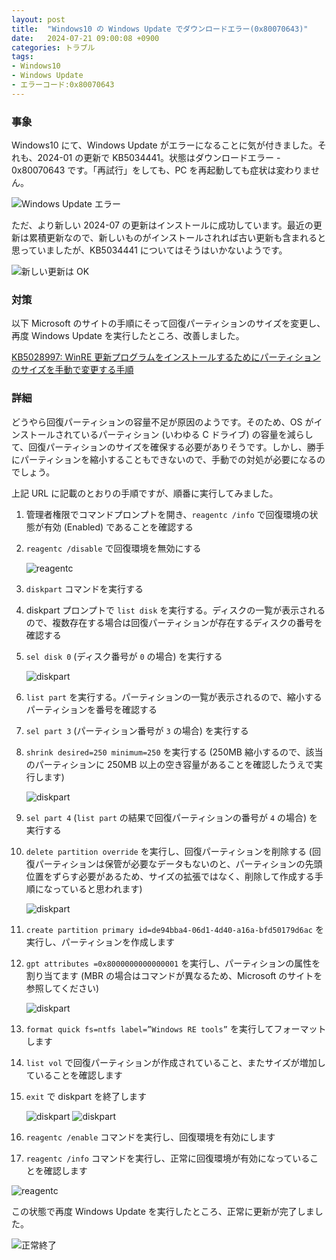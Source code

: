 ```yaml
---
layout: post
title:  "Windows10 の Windows Update でダウンロードエラー(0x80070643)"
date:   2024-07-21 09:00:08 +0900
categories: トラブル
tags:
- Windows10
- Windows Update
- エラーコード:0x80070643
---
```

### 事象
Windows10 にて、Windows Update がエラーになることに気が付きました。それも、2024-01 の更新で KB5034441。状態はダウンロードエラー - 0x80070643 です。「再試行」をしても、PC を再起動しても症状は変わりません。

![Windows Update エラー][img01]

ただ、より新しい 2024-07 の更新はインストールに成功しています。最近の更新は累積更新なので、新しいものがインストールされれば古い更新も含まれると思っていましたが、KB5034441 についてはそうはいかないようです。

![新しい更新は OK][img02]

### 対策
以下 Microsoft のサイトの手順にそって回復パーティションのサイズを変更し、再度 Windows Update を実行したところ、改善しました。

[KB5028997: WinRE 更新プログラムをインストールするためにパーティションのサイズを手動で変更する手順][kb5028997]

### 詳細
どうやら回復パーティションの容量不足が原因のようです。そのため、OS がインストールされているパーティション (いわゆる C ドライブ) の容量を減らして、回復パーティションのサイズを確保する必要がありそうです。しかし、勝手にパーティションを縮小することもできないので、手動での対処が必要になるのでしょう。

上記 URL に記載のとおりの手順ですが、順番に実行してみました。

1. 管理者権限でコマンドプロンプトを開き、`reagentc /info` で回復環境の状態が有効 (Enabled) であることを確認する
1. `reagentc /disable` で回復環境を無効にする

   ![reagentc][img03]

1. `diskpart` コマンドを実行する
1. diskpart プロンプトで `list disk` を実行する。ディスクの一覧が表示されるので、複数存在する場合は回復パーティションが存在するディスクの番号を確認する
1. `sel disk 0` (ディスク番号が `0` の場合) を実行する

   ![diskpart][img04a]

1. `list part` を実行する。パーティションの一覧が表示されるので、縮小するパーティションを番号を確認する
1. `sel part 3` (パーティション番号が `3` の場合) を実行する
1. `shrink desired=250 minimum=250` を実行する (250MB 縮小するので、該当のパーティションに 250MB 以上の空き容量があることを確認したうえで実行します)

   ![diskpart][img04b]

1. `sel part 4` (`list part` の結果で回復パーティションの番号が `4` の場合) を実行する
1. `delete partition override` を実行し、回復パーティションを削除する (回復パーティションは保管が必要なデータもないのと、パーティションの先頭位置をずらす必要があるため、サイズの拡張ではなく、削除して作成する手順になっていると思われます)

   ![diskpart][img04c]

1. `create partition primary id=de94bba4-06d1-4d40-a16a-bfd50179d6ac` を実行し、パーティションを作成します
1. `gpt attributes =0x8000000000000001` を実行し、パーティションの属性を割り当てます (MBR の場合はコマンドが異なるため、Microsoft のサイトを参照してください)

   ![diskpart][img04d]

1. `format quick fs=ntfs label=”Windows RE tools”` を実行してフォーマットします
1. `list vol` で回復パーティションが作成されていること、またサイズが増加していることを確認します
1. `exit` で diskpart を終了します

   ![diskpart][img04e]
   ![diskpart][img04f]

1. `reagentc /enable` コマンドを実行し、回復環境を有効にします
1. `reagentc /info` コマンドを実行し、正常に回復環境が有効になっていることを確認します

![reagentc][img05]

この状態で再度 Windows Update を実行したところ、正常に更新が完了しました。

![正常終了][img06]



[kb5028997]:https://support.microsoft.com/ja-jp/topic/kb5028997-winre-%E6%9B%B4%E6%96%B0%E3%83%97%E3%83%AD%E3%82%B0%E3%83%A9%E3%83%A0%E3%82%92%E3%82%A4%E3%83%B3%E3%82%B9%E3%83%88%E3%83%BC%E3%83%AB%E3%81%99%E3%82%8B%E3%81%9F%E3%82%81%E3%81%AB%E3%83%91%E3%83%BC%E3%83%86%E3%82%A3%E3%82%B7%E3%83%A7%E3%83%B3%E3%81%AE%E3%82%B5%E3%82%A4%E3%82%BA%E3%82%92%E6%89%8B%E5%8B%95%E3%81%A7%E5%A4%89%E6%9B%B4%E3%81%99%E3%82%8B%E6%89%8B%E9%A0%86-400faa27-9343-461c-ada9-24c8229763bf

[img01]:/assets/images/2024/07/ss-20240721-01.png
[img02]:/assets/images/2024/07/ss-20240721-02.png
[img03]:/assets/images/2024/07/ss-20240721-03.png

[img04a]:/assets/images/2024/07/ss-20240721-04-1.png
[img04b]:/assets/images/2024/07/ss-20240721-04-2.png
[img04c]:/assets/images/2024/07/ss-20240721-04-3.png
[img04d]:/assets/images/2024/07/ss-20240721-04-4.png
[img04e]:/assets/images/2024/07/ss-20240721-04-5.png
[img04f]:/assets/images/2024/07/ss-20240721-04-6.png

[img05]:/assets/images/2024/07/ss-20240721-05.png
[img06]:/assets/images/2024/07/ss-20240721-06.png
